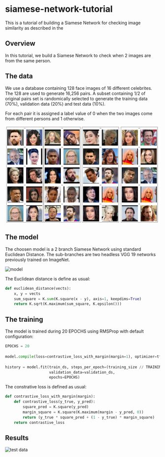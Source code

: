 # siamese-network-tutorial

This is a tutorial of building a Siamese Network for checking image similarity as described in the 

## Overview

In this tutorial, we build a Siamese Network to check when 2 images are from the same person.

## The data

We use a database containing 128 face images of 16 different celebrites. The 128 are used to generate 16,256 pairs. A subset containing 1/2 of original pairs set is randomically selected to generate the training data (70%), validation data (20%) and test data (10%).

For each pair it is assigned a label value of 0 when the two images come from different persons and 1 otherwise.

![test data](https://github.com/doleron/siamese-network-tutorial/raw/main/test_data.png)

## The model

The choosen model is a 2 branch Siamese Network using standard Euclidean Distance. The sub-branches are two headless VGG 19 networks previously trained on ImageNet.

![model](https://raw.githubusercontent.com/doleron/siamese-network-tutorial/raw/main/model.png)

The Euclidean distance is define as usual:

```python
def euclidean_distance(vects):
    x, y = vects
    sum_square = K.sum(K.square(x - y), axis=1, keepdims=True)
    return K.sqrt(K.maximum(sum_square, K.epsilon()))
```

## The training

The model is trained during 20 EPOCHS using RMSProp with default configuration:

```python
EPOCHS = 20

model.compile(loss=contrastive_loss_with_margin(margin=1), optimizer=tf.keras.optimizers.RMSprop())

history = model.fit(train_ds, steps_per_epoch=(training_size // TRAINING_BATCH_SIZE),
                    validation_data=validation_ds,
                    epochs=EPOCHS)
```

The constrative loss is defined as usual:

```python
def contrastive_loss_with_margin(margin):
    def contrastive_loss(y_true, y_pred):
        square_pred = K.square(y_pred)
        margin_square = K.square(K.maximum(margin - y_pred, 0))
        return (y_true * square_pred + (1 - y_true) * margin_square)
    return contrastive_loss
```


## Results

![test data](https://raw.githubusercontent.com/doleron/siamese-network-tutorial/raw/main/test_resuults.png)
